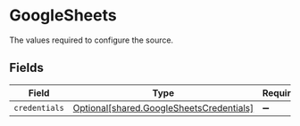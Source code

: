 # GoogleSheets

The values required to configure the source.


## Fields

| Field                                                                                      | Type                                                                                       | Required                                                                                   | Description                                                                                |
| ------------------------------------------------------------------------------------------ | ------------------------------------------------------------------------------------------ | ------------------------------------------------------------------------------------------ | ------------------------------------------------------------------------------------------ |
| `credentials`                                                                              | [Optional[shared.GoogleSheetsCredentials]](../../models/shared/googlesheetscredentials.md) | :heavy_minus_sign:                                                                         | N/A                                                                                        |